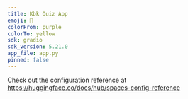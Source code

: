 ```yaml
---
title: Kbk Quiz App
emoji: 🐠
colorFrom: purple
colorTo: yellow
sdk: gradio
sdk_version: 5.21.0
app_file: app.py
pinned: false
---
```


Check out the configuration reference at https://huggingface.co/docs/hub/spaces-config-reference
